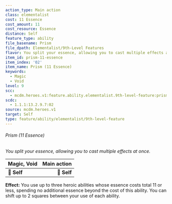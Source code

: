 ```yaml
---
action_type: Main action
class: elementalist
cost: 11 Essence
cost_amount: 11
cost_resource: Essence
distance: Self
feature_type: ability
file_basename: Prism
file_dpath: Elementalist/9th-Level Features
flavor: You split your essence, allowing you to cast multiple effects at once.
item_id: prism-11-essence
item_index: '02'
item_name: Prism (11 Essence)
keywords:
  - Magic
  - Void
level: 9
scc:
  - mcdm.heroes.v1:feature.ability.elementalist.9th-level-feature:prism-11-essence
scdc:
  - 1.1.1:13.2.9.7:02
source: mcdm.heroes.v1
target: Self
type: feature/ability/elementalist/9th-level-feature
---
```


###### Prism (11 Essence)

*You split your essence, allowing you to cast multiple effects at once.*

| **Magic, Void** | **Main action** |
| --------------- | --------------: |
| **📏 Self**     |     **🎯 Self** |

**Effect:** You use up to three heroic abilities whose essence costs total 11 or less, spending no additional essence beyond the cost of this ability. You can shift up to 2 squares between your use of each ability.
